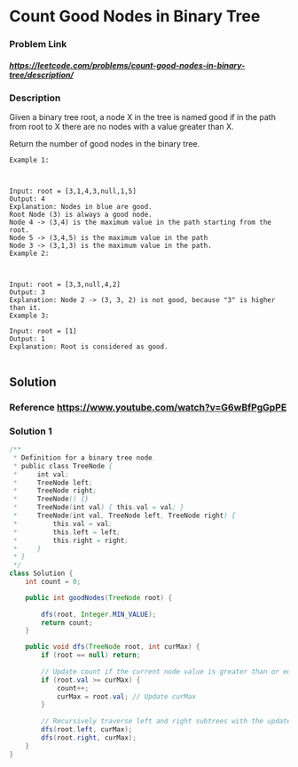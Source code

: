 
# Count Good Nodes in Binary Tree

### Problem Link 
##### https://leetcode.com/problems/count-good-nodes-in-binary-tree/description/
### Description
Given a binary tree root, a node X in the tree is named good if in the path from root to X there are no nodes with a value greater than X.

Return the number of good nodes in the binary tree.
```
Example 1:



Input: root = [3,1,4,3,null,1,5]
Output: 4
Explanation: Nodes in blue are good.
Root Node (3) is always a good node.
Node 4 -> (3,4) is the maximum value in the path starting from the root.
Node 5 -> (3,4,5) is the maximum value in the path
Node 3 -> (3,1,3) is the maximum value in the path.
Example 2:



Input: root = [3,3,null,4,2]
Output: 3
Explanation: Node 2 -> (3, 3, 2) is not good, because "3" is higher than it.
Example 3:

Input: root = [1]
Output: 1
Explanation: Root is considered as good.
 
```

## Solution 
### Reference https://www.youtube.com/watch?v=G6wBfPgGpPE
### Solution 1
```java
/**
 * Definition for a binary tree node.
 * public class TreeNode {
 *     int val;
 *     TreeNode left;
 *     TreeNode right;
 *     TreeNode() {}
 *     TreeNode(int val) { this.val = val; }
 *     TreeNode(int val, TreeNode left, TreeNode right) {
 *         this.val = val;
 *         this.left = left;
 *         this.right = right;
 *     }
 * }
 */
class Solution {
    int count = 0;

    public int goodNodes(TreeNode root) {
        
        dfs(root, Integer.MIN_VALUE);
        return count;
    }

    public void dfs(TreeNode root, int curMax) {
        if (root == null) return;
        
        // Update count if the current node value is greater than or equal to curMax
        if (root.val >= curMax) {
            count++;
            curMax = root.val; // Update curMax
        }
        
        // Recursively traverse left and right subtrees with the updated curMax
        dfs(root.left, curMax);
        dfs(root.right, curMax);
    }
}
```

